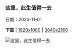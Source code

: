 ### 这里，此生值得一去

日期：2023-11-01

**下载**  |  [1920x1080](https://cn.bing.com/th?id=OHR.DeathValleySalt_ZH-CN8438207719_1920x1080.jpg)  |  [3840x2160](https://cn.bing.com/th?id=OHR.DeathValleySalt_ZH-CN8438207719_UHD.jpg)

![这里，此生值得一去](https://cn.bing.com/th?id=OHR.DeathValleySalt_ZH-CN8438207719_1920x1080.jpg "恶水盆地的盐滩，死亡谷国家公园，加利福尼亚州，美国 (© Jim Patterson/Tandem Stills + Motion)")

